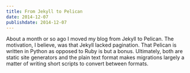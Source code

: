```yaml
---
title: From Jekyll to Pelican
date: 2014-12-07
publishdate: 2014-12-07
---
```


About a month or so ago I moved my blog from Jekyll to Pelican.  The motivation,
I believe, was that Jekyll lacked pagination.  That Pelican is written in Python
as opposed to Ruby is but a bonus.  Ultimately, both are static site generators
and the plain text format makes migrations largely a matter of writing short
scripts to convert between formats.
